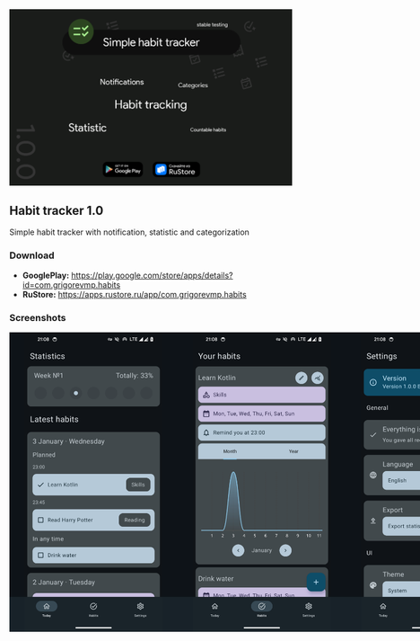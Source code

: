 <img src='res/habit_tracker.png' alt="Habit tracker banner">

## Habit tracker 1.0

Simple habit tracker with notification, statistic and categorization

### Download

* **GooglePlay:** https://play.google.com/store/apps/details?id=com.grigorevmp.habits
* **RuStore:** https://apps.rustore.ru/app/com.grigorevmp.habits

### Screenshots

<div style="display:flex;justify-content:space-around;">
  <img src='res/1.png' width='300' alt="First Habit tracker screenshot">
  <img src='res/2.png' width='300' alt="Second Habit tracker screenshot">
  <img src='res/3.png' width='300' alt="Third Habit tracker screenshot">
</div>